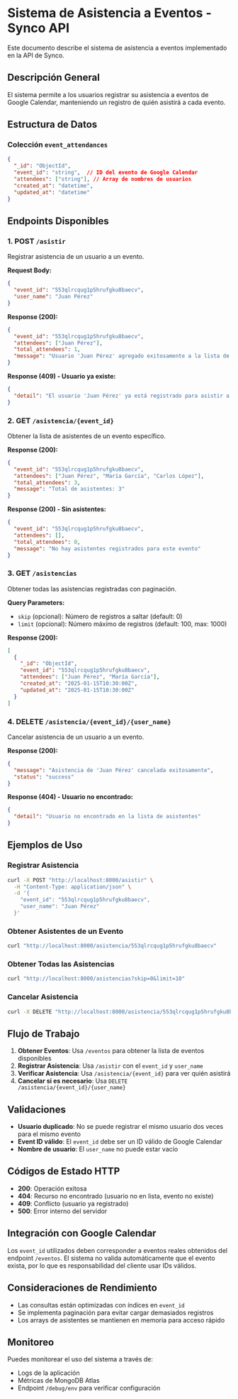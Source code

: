 # Sistema de Asistencia a Eventos - Synco API

Este documento describe el sistema de asistencia a eventos implementado en la API de Synco.

## Descripción General

El sistema permite a los usuarios registrar su asistencia a eventos de Google Calendar, manteniendo un registro de quién asistirá a cada evento.

## Estructura de Datos

### Colección `event_attendances`

```json
{
  "_id": "ObjectId",
  "event_id": "string",  // ID del evento de Google Calendar
  "attendees": ["string"], // Array de nombres de usuarios
  "created_at": "datetime",
  "updated_at": "datetime"
}
```

## Endpoints Disponibles

### 1. POST `/asistir`

Registrar asistencia de un usuario a un evento.

**Request Body:**
```json
{
  "event_id": "553qlrcqug1p5hrufgku8baecv",
  "user_name": "Juan Pérez"
}
```

**Response (200):**
```json
{
  "event_id": "553qlrcqug1p5hrufgku8baecv",
  "attendees": ["Juan Pérez"],
  "total_attendees": 1,
  "message": "Usuario 'Juan Pérez' agregado exitosamente a la lista de asistentes"
}
```

**Response (409) - Usuario ya existe:**
```json
{
  "detail": "El usuario 'Juan Pérez' ya está registrado para asistir a este evento"
}
```

### 2. GET `/asistencia/{event_id}`

Obtener la lista de asistentes de un evento específico.

**Response (200):**
```json
{
  "event_id": "553qlrcqug1p5hrufgku8baecv",
  "attendees": ["Juan Pérez", "María García", "Carlos López"],
  "total_attendees": 3,
  "message": "Total de asistentes: 3"
}
```

**Response (200) - Sin asistentes:**
```json
{
  "event_id": "553qlrcqug1p5hrufgku8baecv",
  "attendees": [],
  "total_attendees": 0,
  "message": "No hay asistentes registrados para este evento"
}
```

### 3. GET `/asistencias`

Obtener todas las asistencias registradas con paginación.

**Query Parameters:**
- `skip` (opcional): Número de registros a saltar (default: 0)
- `limit` (opcional): Número máximo de registros (default: 100, max: 1000)

**Response (200):**
```json
[
  {
    "_id": "ObjectId",
    "event_id": "553qlrcqug1p5hrufgku8baecv",
    "attendees": ["Juan Pérez", "María García"],
    "created_at": "2025-01-15T10:30:00Z",
    "updated_at": "2025-01-15T10:30:00Z"
  }
]
```

### 4. DELETE `/asistencia/{event_id}/{user_name}`

Cancelar asistencia de un usuario a un evento.

**Response (200):**
```json
{
  "message": "Asistencia de 'Juan Pérez' cancelada exitosamente",
  "status": "success"
}
```

**Response (404) - Usuario no encontrado:**
```json
{
  "detail": "Usuario no encontrado en la lista de asistentes"
}
```

## Ejemplos de Uso

### Registrar Asistencia

```bash
curl -X POST "http://localhost:8000/asistir" \
  -H "Content-Type: application/json" \
  -d '{
    "event_id": "553qlrcqug1p5hrufgku8baecv",
    "user_name": "Juan Pérez"
  }'
```

### Obtener Asistentes de un Evento

```bash
curl "http://localhost:8000/asistencia/553qlrcqug1p5hrufgku8baecv"
```

### Obtener Todas las Asistencias

```bash
curl "http://localhost:8000/asistencias?skip=0&limit=10"
```

### Cancelar Asistencia

```bash
curl -X DELETE "http://localhost:8000/asistencia/553qlrcqug1p5hrufgku8baecv/Juan%20Pérez"
```

## Flujo de Trabajo

1. **Obtener Eventos**: Usa `/eventos` para obtener la lista de eventos disponibles
2. **Registrar Asistencia**: Usa `/asistir` con el `event_id` y `user_name`
3. **Verificar Asistencia**: Usa `/asistencia/{event_id}` para ver quién asistirá
4. **Cancelar si es necesario**: Usa `DELETE /asistencia/{event_id}/{user_name}`

## Validaciones

- **Usuario duplicado**: No se puede registrar el mismo usuario dos veces para el mismo evento
- **Event ID válido**: El `event_id` debe ser un ID válido de Google Calendar
- **Nombre de usuario**: El `user_name` no puede estar vacío

## Códigos de Estado HTTP

- **200**: Operación exitosa
- **404**: Recurso no encontrado (usuario no en lista, evento no existe)
- **409**: Conflicto (usuario ya registrado)
- **500**: Error interno del servidor

## Integración con Google Calendar

Los `event_id` utilizados deben corresponder a eventos reales obtenidos del endpoint `/eventos`. El sistema no valida automáticamente que el evento exista, por lo que es responsabilidad del cliente usar IDs válidos.

## Consideraciones de Rendimiento

- Las consultas están optimizadas con índices en `event_id`
- Se implementa paginación para evitar cargar demasiados registros
- Los arrays de asistentes se mantienen en memoria para acceso rápido

## Monitoreo

Puedes monitorear el uso del sistema a través de:
- Logs de la aplicación
- Métricas de MongoDB Atlas
- Endpoint `/debug/env` para verificar configuración
